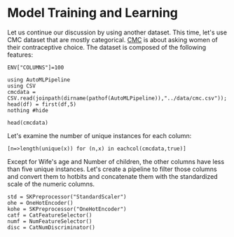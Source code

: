 # Model Training and Learning

Let us continue our discussion by using another dataset. This time, 
let's use CMC dataset that are mostly categorical. 
[CMC](https://archive.ics.uci.edu/ml/datasets/Contraceptive+Method+Choice)
is about asking women of their contraceptive choice. The dataset is composed
of the following features:
```@setup learning
ENV["COLUMNS"]=100
```
```@example learning
using AutoMLPipeline
using CSV
cmcdata = CSV.read(joinpath(dirname(pathof(AutoMLPipeline)),"../data/cmc.csv"));
head(df) = first(df,5)
nothing #hide
```
```@repl learning
head(cmcdata)
```
Let's examine the number of unique instances for each column:
```@repl learning
[n=>length(unique(x)) for (n,x) in eachcol(cmcdata,true)]
```
Except for Wife's age and Number of children, the other columns
have less than five unique instances. Let's create a pipeline
to filter those columns and convert them to hotbits and 
concatenate them with the standardized scale of the numeric columns.
```@example learning
std = SKPreprocessor("StandardScaler")
ohe = OneHotEncoder()
kohe = SKPreprocessor("OneHotEncoder")
catf = CatFeatureSelector()
numf = NumFeatureSelector()
disc = CatNumDiscriminator()
```
